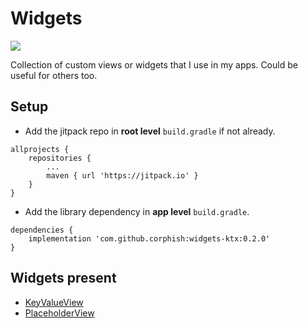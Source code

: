# Widgets
[![](https://jitpack.io/v/corphish/widgets-ktx.svg)](https://jitpack.io/#corphish/widgets-ktx)

Collection of custom views or widgets that I use in my apps.
Could be useful for others too.

## Setup
- Add the jitpack repo in __root level__ `build.gradle` if not already.
```
allprojects {
	repositories {
		...
		maven { url 'https://jitpack.io' }
	}
}
```
- Add the library dependency in __app level__ `build.gradle`.
```
dependencies {
	implementation 'com.github.corphish:widgets-ktx:0.2.0'
}
```

## Widgets present
- [KeyValueView](https://github.com/corphish/widgets-ktx/blob/master/widgets-ktx/docs/KeyValueView.md)
- [PlaceholderView](https://github.com/corphish/widgets-ktx/blob/master/widgets-ktx/docs/PlaceholderView.md)
